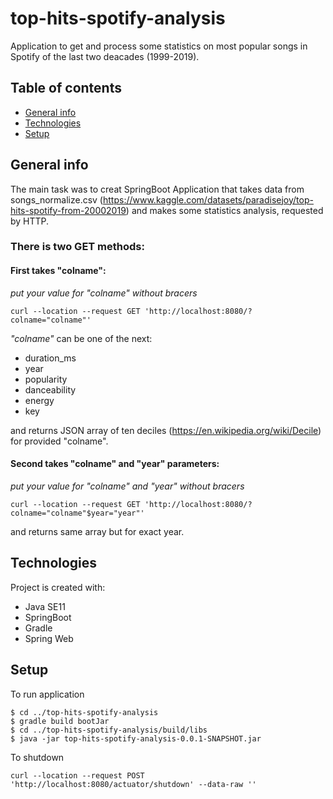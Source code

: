 # top-hits-spotify-analysis
Application to get and process some statistics on most popular songs in Spotify of the last two deacades (1999-2019).


## Table of contents
* [General info](#general-info)
* [Technologies](#technologies)
* [Setup](#setup)
## General info

The main task was to creat SpringBoot Application that takes data from songs_normalize.csv (https://www.kaggle.com/datasets/paradisejoy/top-hits-spotify-from-20002019) and makes some statistics analysis, requested by HTTP.

### There is two GET methods:

#### First takes "colname": 
*put your value for "colname" without bracers*
```
curl --location --request GET 'http://localhost:8080/?colname="colname"'
```
*"colname"* can be one of the next:
- duration_ms
- year
- popularity
- danceability
- energy
- key

and returns JSON array of ten deciles (https://en.wikipedia.org/wiki/Decile) for provided "colname".

#### Second takes "colname" and "year" parameters: 
*put your value for "colname" and "year" without bracers*
```
curl --location --request GET 'http://localhost:8080/?colname="colname"$year="year"'
```
and returns same array but for exact year.

## Technologies
Project is created with:
- Java SE11
- SpringBoot
- Gradle
- Spring Web

## Setup
To run application
```
$ cd ../top-hits-spotify-analysis
$ gradle build bootJar
$ cd ../top-hits-spotify-analysis/build/libs
$ java -jar top-hits-spotify-analysis-0.0.1-SNAPSHOT.jar
```

To shutdown
```
curl --location --request POST 'http://localhost:8080/actuator/shutdown' --data-raw ''
```
